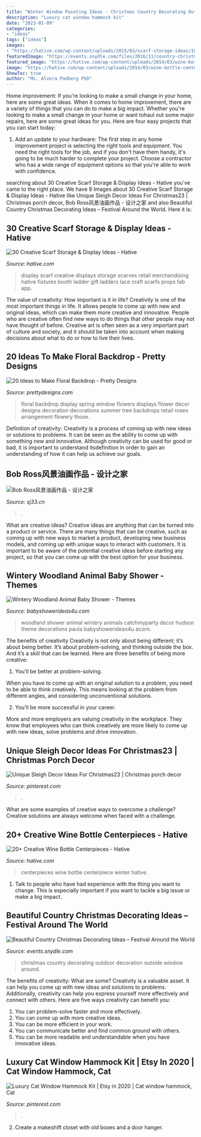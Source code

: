 ```yaml
---
title: "Winter Window Painting Ideas - Christmas Country Decorating Outdoor Decoration Outside Window Around"
description: "Luxury cat window hammock kit"
date: "2023-01-09"
categories:
- "ideas"
tags: ["ideas"]
images:
- "https://hative.com/wp-content/uploads/2015/03/scarf-storage-ideas/18-creative-scarf-storage-and-display-ideas.jpg"
featuredImage: "https://events.snydle.com/files/2016/11/country-christmas-decorating-ideas-7.jpg"
featured_image: "https://hative.com/wp-content/uploads/2014/03/wine-bottle-centerpieces/15-winter-centerpiece.jpg"
image: "https://hative.com/wp-content/uploads/2014/03/wine-bottle-centerpieces/15-winter-centerpiece.jpg"
ShowToc: true
author: "Ms. Alvera Padberg PhD"
---
```



Home improvement: If you're looking to make a small change in your home, here are some great ideas.
When it comes to home improvement, there are a variety of things that you can do to make a big impact. Whether you're looking to make a small change in your home or want tohaul out some major repairs, here are some great ideas for you. Here are four easy projects that you can start today:
1) Add an update to your hardware: The first step in any home improvement project is selecting the right tools and equipment. You need the right tools for the job, and if you don't have them handy, it's going to be much harder to complete your project. Choose a contractor who has a wide range of equipment options so that you're able to work with confidence.

	

		
searching about 30 Creative Scarf Storage &amp; Display Ideas - Hative you've came to the right place. We have 8 Images about 30 Creative Scarf Storage &amp; Display Ideas - Hative like Unique Sleigh Decor Ideas For Christmas23 | Christmas porch decor, Bob Ross风景油画作品 - 设计之家 and also Beautiful Country Christmas Decorating Ideas – Festival Around the World. Here it is:
		
    
## 30 Creative Scarf Storage &amp; Display Ideas - Hative

<img loading=lazy src="https://hative.com/wp-content/uploads/2015/03/scarf-storage-ideas/18-creative-scarf-storage-and-display-ideas.jpg" onerror="this.onerror=null;this.src='https://tse3.mm.bing.net/th?id=OIP.c5J0HupbKDhjwNlEKR3-MwHaMY&amp;pid=15.1';" alt="30 Creative Scarf Storage &amp; Display Ideas - Hative">

_Source: hative.com_

>display scarf creative displays storage scarves retail merchandising hative fixtures booth ladder gift ladders lace craft scarfs props fab app. 

	

The value of creativity: How important is it in life?
Creativity is one of the most important things in life. It allows people to come up with new and original ideas, which can make them more creative and innovative. People who are creative often find new ways to do things that other people may not have thought of before. Creative art is often seen as a very important part of culture and society, and it should be taken into account when making decisions about what to do or how to live their lives.

    
## 20 Ideas To Make Floral Backdrop - Pretty Designs

<img loading=lazy src="https://www.prettydesigns.com/wp-content/uploads/2015/07/20-ideas-to-make-floral-backdrop8.jpg" onerror="this.onerror=null;this.src='https://tse1.mm.bing.net/th?id=OIP.JEzpeY9e4OuUtpWpAP6CpAHaLH&amp;pid=15.1';" alt="20 Ideas to Make Floral Backdrop - Pretty Designs">

_Source: prettydesigns.com_

>floral backdrop display spring window flowers displays flower decor designs decoration decorations summer tree backdrops retail roses arrangement flowery those. 

	

Definition of creativity:
Creativity is a process of coming up with new ideas or solutions to problems. It can be seen as the ability to come up with something new and innovative. Although creativity can be used for good or bad, it is important to understand itsdefinition in order to gain an understanding of how it can help us achieve our goals.

    
## Bob Ross风景油画作品 - 设计之家

<img loading=lazy src="https://img.sj33.cn/uploads/allimg/201009/20100908221958165.jpg" onerror="this.onerror=null;this.src='https://tse1.mm.bing.net/th?id=OIP.8xs5yjqklqf0JGMOgnIc-QHaFj&amp;pid=15.1';" alt="Bob Ross风景油画作品 - 设计之家">

_Source: sj33.cn_

>. 

	

What are creative ideas?
Creative ideas are anything that can be turned into a product or service. There are many things that can be creative, such as coming up with new ways to market a product, developing new business models, and coming up with unique ways to interact with customers. It is important to be aware of the potential creative ideas before starting any project, so that you can come up with the best option for your business.

    
## Wintery Woodland Animal Baby Shower - Themes

<img loading=lazy src="https://babyshowerideas4u.com/wp-content/uploads/2016/01/wintery-woodland-animal-baby-shower-acorn-decor.jpg" onerror="this.onerror=null;this.src='https://tse3.mm.bing.net/th?id=OIP.O6pVnmrrYpu4gdpsdhHGuwHaIv&amp;pid=15.1';" alt="Wintery Woodland Animal Baby Shower - Themes">

_Source: babyshowerideas4u.com_

>woodland shower animal wintery animals catchmyparty decor hudson theme decorations paula babyshowerideas4u acorn. 

	

The benefits of creativity
Creativity is not only about being different; it’s about being better. It’s about problem-solving, and thinking outside the box. And it’s a skill that can be learned. Here are three benefits of being more creative:
1. You’ll be better at problem-solving.

When you have to come up with an original solution to a problem, you need to be able to think creatively. This means looking at the problem from different angles, and considering unconventional solutions.

2. You’ll be more successful in your career.

More and more employers are valuing creativity in the workplace. They know that employees who can think creatively are more likely to come up with new ideas, solve problems and drive innovation.

    
## Unique Sleigh Decor Ideas For Christmas23 | Christmas Porch Decor

<img loading=lazy src="https://i.pinimg.com/736x/87/b2/02/87b202bfb6be01edd1aa9bf6b9934e45.jpg" onerror="this.onerror=null;this.src='https://tse3.mm.bing.net/th?id=OIP.mCj0gJjfJeJsLy0ui0tE0AHaKp&amp;pid=15.1';" alt="Unique Sleigh Decor Ideas For Christmas23 | Christmas porch decor">

_Source: pinterest.com_

>. 

	

What are some examples of creative ways to overcome a challenge?
Creative solutions are always welcome when faced with a challenge.

    
## 20+ Creative Wine Bottle Centerpieces - Hative

<img loading=lazy src="https://hative.com/wp-content/uploads/2014/03/wine-bottle-centerpieces/15-winter-centerpiece.jpg" onerror="this.onerror=null;this.src='https://tse4.mm.bing.net/th?id=OIP.-BSsVT16oNpRSKoPcjgBPgHaKq&amp;pid=15.1';" alt="20+ Creative Wine Bottle Centerpieces - Hative">

_Source: hative.com_

>centerpieces wine bottle centerpiece winter hative. 

	

1. Talk to people who have had experience with the thing you want to change. This is especially important if you want to tackle a big issue or make a big impact.

    
## Beautiful Country Christmas Decorating Ideas – Festival Around The World

<img loading=lazy src="https://events.snydle.com/files/2016/11/country-christmas-decorating-ideas-7.jpg" onerror="this.onerror=null;this.src='https://tse2.mm.bing.net/th?id=OIP.QvZY8_CEx2qwkw9AOLo5yQHaJ3&amp;pid=15.1';" alt="Beautiful Country Christmas Decorating Ideas – Festival Around the World">

_Source: events.snydle.com_

>christmas country decorating outdoor decoration outside window around. 

	

The benefits of creativity: What are some?
Creativity is a valuable asset. It can help you come up with new ideas and solutions to problems. Additionally, creativity can help you express yourself more effectively and connect with others. Here are five ways creativity can benefit you: 
1) You can problem-solve faster and more effectively.
2) You can come up with more creative ideas.
3) You can be more efficient in your work.
4) You can communicate better and find common ground with others.
5) You can be more readable and understandable when you have innovative ideas.

    
## Luxury Cat Window Hammock Kit | Etsy In 2020 | Cat Window Hammock, Cat

<img loading=lazy src="https://i.pinimg.com/736x/4f/c6/1e/4fc61edb0d77b5482ffe678eaa38f732.jpg" onerror="this.onerror=null;this.src='https://tse2.mm.bing.net/th?id=OIP.RG3VkrKIAXfrCLKcmZYVvgHaJ3&amp;pid=15.1';" alt="Luxury Cat Window Hammock Kit | Etsy in 2020 | Cat window hammock, Cat">

_Source: pinterest.com_

>. 

	

2. Create a makeshift closet with old boxes and a door hanger.

